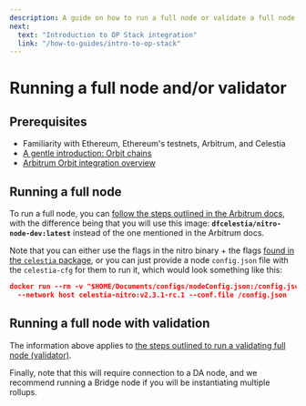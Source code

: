 ```yaml
---
description: A guide on how to run a full node or validate a full node on your Orbit rollup.
next:
  text: "Introduction to OP Stack integration"
  link: "/how-to-guides/intro-to-op-stack"
---
```


# Running a full node and/or validator

## Prerequisites

- Familiarity with Ethereum, Ethereum's testnets, Arbitrum, and Celestia
- [A gentle introduction: Orbit chains](https://docs.arbitrum.io/launch-orbit-chain/orbit-gentle-introduction)
- [Arbitrum Orbit integration overview](/how-to-guides/arbitrum-integration.md)

## Running a full node

To run a full node, you can
[follow the steps outlined in the Arbitrum docs](https://docs.arbitrum.io/node-running/how-tos/running-an-orbit-node),
with the difference being that you will use this image:
**`dfcelestia/nitro-node-dev:latest`** instead of the one mentioned
in the Arbitrum docs.

Note that you can either use the flags in the nitro binary + the flags
[found in the `celestia` package](https://github.com/celestiaorg/nitro/blob/v2.3.1-rc.1/das/celestia/celestia.go#L53-L65),
or you can just provide a node `config.json` file with the `celestia-cfg`
for them to run it, which would look something like this:

```json
docker run --rm -v "$HOME/Documents/configs/nodeConfig.json:/config.json:ro" \
  --network host celestia-nitro:v2.3.1-rc.1 --conf.file /config.json
```

## Running a full node with validation

The information above applies to
[the steps outlined to run a validating full node (validator)](https://docs.arbitrum.io/node-running/how-tos/running-a-validator).

Finally, note that this will require connection to a DA node,
and we recommend running a Bridge node if you will be instantiating
multiple rollups.
